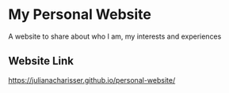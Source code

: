 # My Personal Website
A website to share about who I am, my interests and experiences

## Website Link
https://julianacharisser.github.io/personal-website/

